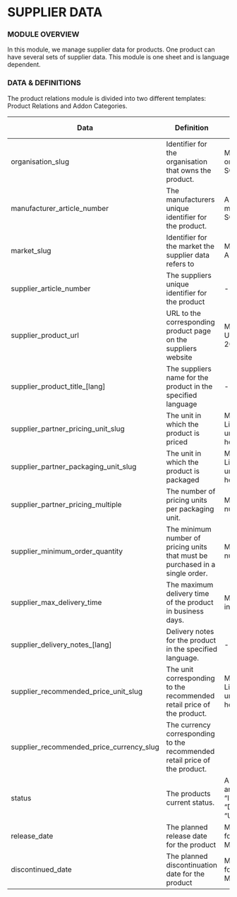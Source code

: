 # SUPPLIER DATA

### MODULE OVERVIEW

In this module, we manage supplier data for products. One product can have several sets of supplier data. This module is one sheet and is language dependent.

### DATA & DEFINITIONS

The product relations module is divided into two different templates: Product Relations and Addon Categories.

| Data | Definition | Rules & Validation |
| --- | --- | --- |
| organisation_slug | Identifier for the organisation that owns the product. | Must be an active organisation in SQARP. |
| manufacturer_article_number | The manufacturers unique identifier for the product. | Article number must exist in SQARP. |
| market_slug | Identifier for the market the supplier data refers to | Must be ISO Alpha-3 code |
| supplier_article_number | The suppliers unique identifier for the product | - |
| supplier_product_url | URL to the corresponding product page on the suppliers website | Must be valid URL. Validated for 200 response. |
| supplier_product_title_[lang] | The suppliers name for the product in the specified language | - |
| supplier_partner_pricing_unit_slug | The unit in which the product is priced | Must be valid unit. List of available units can be found here. |
| supplier_partner_packaging_unit_slug | The unit in which the product is packaged | Must be valid unit. List of available units can be found here. |
| supplier_partner_pricing_multiple | The number of pricing units per packaging unit. | Must be positive numeric value. |
| supplier_minimum_order_quantity | The minimum number of pricing units that must be purchased in a single order. | Must be positive numeric value. |
| supplier_max_delivery_time | The maximum delivery time of the product in business days. | Must be positive integer. |
| supplier_delivery_notes_[lang] | Delivery notes for the product in the specified language. | - |
| supplier_recommended_price_unit_slug | The unit corresponding to the recommended retail price of the product. | Must be valid unit. List of available units can be found here. |
| supplier_recommended_price_currency_slug | The currency corresponding to the recommended retail price of the product. |  |
| status | The products current status. | Allowed values are “ACTIVE”, “INACTIVE”, “DISCONTINUED”, “UNRELEASED” |
| release_date | The planned release date for the product | Must be on the format YYYY-MM-DD |
| discontinued_date | The planned discontinuation date for the product | Must be on the format YYYY-MM-DD |